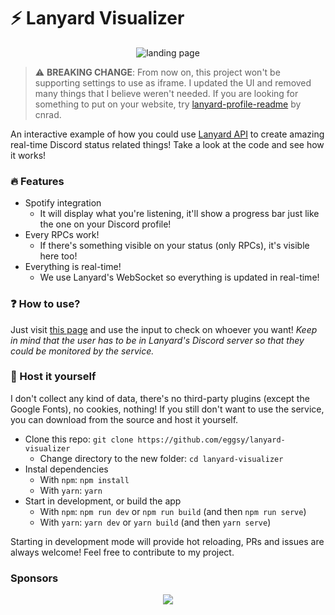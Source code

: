 # ⚡ Lanyard Visualizer

<p align="center">
  <img src="./images/landing.png" alt="landing page" title="Landing page of the example" />
</p>

> ⚠️ **BREAKING CHANGE**: From now on, this project won't be supporting settings to use as iframe. I updated the UI and removed many things that I believe weren't needed. If you are looking for something to put on your website, try [lanyard-profile-readme](https://github.com/cnrad/lanyard-profile-readme) by cnrad.

An interactive example of how you could use [Lanyard API](https://github.com/Phineas/lanyard) to create amazing real-time Discord status related things! Take a look at the code and see how it works!

### 🔥 Features

- Spotify integration
  - It will display what you're listening, it'll show a progress bar just like the one on your Discord profile!
- Every RPCs work!
  - If there's something visible on your status (only RPCs), it's visible here too!
- Everything is real-time!
  - We use Lanyard's WebSocket so everything is updated in real-time!

### ❓ How to use?

Just visit [this page](https://visualizer.eggsy.xyz) and use the input to check on whoever you want! _Keep in mind that the user has to be in Lanyard's Discord server so that they could be monitored by the service._

### 🌟 Host it yourself

I don't collect any kind of data, there's no third-party plugins (except the Google Fonts), no cookies, nothing! If you still don't want to use the service, you can download from the source and host it yourself.

- Clone this repo: `git clone https://github.com/eggsy/lanyard-visualizer`
  - Change directory to the new folder: `cd lanyard-visualizer`
- Instal dependencies
  - With `npm`: `npm install`
  - With `yarn`: `yarn`
- Start in development, or build the app
  - With `npm`: `npm run dev` or `npm run build` (and then `npm run serve`)
  - With `yarn`: `yarn dev` or `yarn build` (and then `yarn serve`)

Starting in development mode will provide hot reloading, PRs and issues are always welcome! Feel free to contribute to my project.

### Sponsors

<p align="center">
  <a href="https://github.com/sponsors/eggsy">
    <img src='https://cdn.jsdelivr.net/gh/eggsy/.github/sponsors.svg'/>
  </a>
</p>
